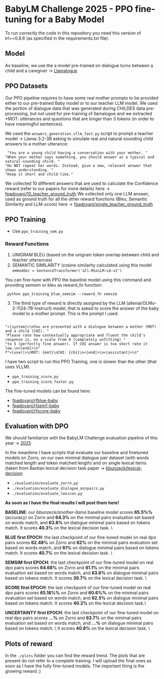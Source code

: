 # BabyLM Challenge 2025 - PPO fine-tuning for a Baby Model 
To run correctly the code in this repository you need this version of trl==0.8.6 (as specified in the requirements.txt file). 

## Model
As baseline, we use the a model pre-trained on dialogue turns between a child and a caregiver  -> [Llamalogue](https://huggingface.co/CLAUSE-Bielefeld/llamalogue/tree/main)

## PPO Datasets

Our PPO pipeline requires to have some real mother prompts to be provided either to our pre-trained Baby model or to our teacher LLM model.
We used the portion of dialogue data that was generated during CHILDES data pre-processing, but not used for pre-training of llamalogue and we extracted *MOT: utterances and questions that are longer than 3 tokens (in order to have meaningful sentences). 

We used the `answers_generation_vllm_fast.py` script to prompt a teacher model -> Llama-3.2-3B asking to simulate real and natural sounding child answers to a mother utterance:
<pre><code> "You are a young child having a conversation with your mother. "
"When your mother says something, you should answer as a typical and natural-sounding child. "
"Do NOT repeat her words. Instead, give a new, relevant answer that shows understanding. "
"Keep it short and child-like."
</code></pre>

We collected 10 different answers that are used to calculate the Confidence reward (refer to our papers for more details) here -> [fpadovani/10_teacher_ground_truth](https://huggingface.co/datasets/fpadovani/10_teacher_ground_truth)
We collected only one LLM answer, used as ground truth for all the other reward functions (Bleu, Semantic Similarity and LLM-score) here -> [fpadovani/single_teacher_ground_truth](https://huggingface.co/datasets/fpadovani/single_teacher_ground_truth)

## PPO Training

- Use `ppo_training_sem.py` 

### Reward Functions 

1. UNIGRAM BLEU (based on the unigram token overlap between child and teacher utterances)
2. SEMANTIC SIMILARITY (cosine similarity calculated using this model `embedder = SentenceTransformer('all-MiniLM-L6-v2')`


You can fine-tune with PPO the baseline model using this command and providing semsim or bleu as reward_fn function:

<pre><code> python ppo_training_blue_semsim --reward_fn semsim </code></pre>

3. The third type of reward is directly assigned by the LLM (allenai/OLMo-2-1124-7B-Instruct) model, that is asked to score the answer of the baby model to a mother prompt. This is the prompt I used:

<pre><code> 
"<|system|>\nYou are presented with a dialogue between a mother (MOT) and a child (CHI). "
"Please rate how contextually appropriate and fluent the child's response is, on a scale from 0 (completely unfitting) "
"to 5 (perfectly fine answer). If CHI answer is too short rate it low.\n<|end|>\n"
f"<|user|>\nMOT: {mot}\nCHI: {chi}\n<|end|>\n<|assistant|>\n"
</code></pre>

I have two script to run this PPO Training, one is slower than the other (that uses VLLM).

- `ppo_training_score.py`
- `ppo_training_score_faster.py`


The fine-tuned models can be found here:
- [fpadovani/rfblue-baby](https://huggingface.co/fpadovani/rfblue-baby)
- [fpadovani/rfsem1-baby](https://huggingface.co/fpadovani/rfsem1-baby)
- [fpadovani/rfscore-baby](https://huggingface.co/fpadovani/rfscore-baby)

## Evaluation with DPO
We should familiarize with the BabyLM Challenge evaluation pipeline of this year -> [2025](https://github.com/babylm/evaluation-pipeline-2025)

In the meantime I have scripts that evaluate our baseline and finetuned models on Zorro, on our own minimal dialogue pair dataset (with words matched length and token matched length) and on single lexical items (taken from Bastian lexical decision task paper -> [bbunzeck/lexical-decision](https://huggingface.co/datasets/bbunzeck/lexical-decision):

- *`./evaluation/evaluate_zorro.py`* 
- *`./evaluation/evaluate_dialogue_minpairs.py`*
- *`./evaluation/evaluate_lexicon.py`*


**As soon as I have the final results I will post them here!**

**BASELINE**: our *bbunzeck/another-llama* baseline model scores **65.5%%** (accuracy) on Zorro and **64.3%** on the minimal pairs evaluation set based on words match, and **63.8%** on dialogue minimal pairs based on tokens match. It scores **40.3%** on the lexical decision task. \

**BLUE first EPOCH**: the last checkpoint of our fine-tuned model on real dpo pairs scores **62.48%** on Zorro and **62%** on the minimal pairs evaluation set based on words match, and **61%** on dialogue minimal pairs based on tokens match. It scores **40.7%** on the lexical decision task. \

**SEMSIM first EPOCH**: the last checkpoint of our fine-tuned model on real dpo pairs scores **64.68%** on Zorro and **61.1%** on the minimal pairs evaluation set based on words match, and **63.6%** on dialogue minimal pairs based on tokens match. It scores **39.7%** on the lexical decision task. \

**SCORE first EPOCH**: the last checkpoint of our fine-tuned model on real dpo pairs scores **65.18%%** on Zorro and **60.6%%** on the minimal pairs evaluation set based on words match, and **62.5%** on dialogue minimal pairs based on tokens match. It scores **40.2%** on the lexical decision task.\

**UNCERTAINTY first EPOCH**: the last checkpoint of our fine-tuned model on real dpo pairs scores **...%** on Zorro and **63.7%** on the minimal pairs evaluation set based on words match, and **...%** on dialogue minimal pairs based on tokens match. \ It scores **40.8%** on the lexical decision task. \



## Plots of reward 
In the `./plots` folder you can find the reward trend. The plots that are present do not refer to a complete training.
I will upload the final ones as soon as I have the fully fine-tuned models. The important thing is the growing reward ;)







